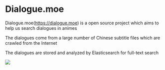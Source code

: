 # Dialogue.moe

Dialogue.moe(https://dialogue.moe) is a open source project which aims to help us search dialogues in animes

The dialogues come from a large number of Chinese subtitle files which are crawled from the Internet

The dialogues are stored and analyzed by Elasticsearch for full-text search

![](http://wx3.sinaimg.cn/mw690/0062shohly1g4gxxt7z6mj30w90m0wf4.jpg)
